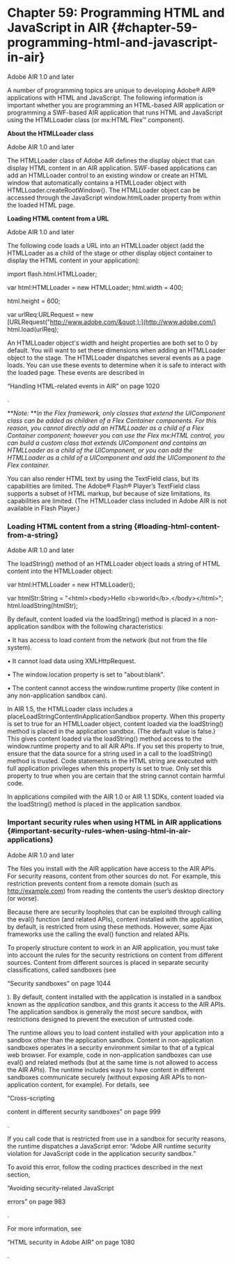 # Chapter 59: Programming HTML and JavaScript in AIR {#chapter-59-programming-html-and-javascript-in-air}

Adobe AIR 1.0 and later

A number of programming topics are unique to developing Adobe® AIR® applications with HTML and JavaScript. The following information is important whether you are programming an HTML-based AIR application or programming a SWF-based AIR application that runs HTML and JavaScript using the HTMLLoader class (or mx:HTML Flex™ component).

**About the HTMLLoader class**

Adobe AIR 1.0 and later

The HTMLLoader class of Adobe AIR defines the display object that can display HTML content in an AIR application. SWF-based applications can add an HTMLLoader control to an existing window or create an HTML window that automatically contains a HTMLLoader object with HTMLLoader.createRootWindow(). The HTMLLoader object can be accessed through the JavaScript window.htmlLoader property from within the loaded HTML page.

**Loading HTML content from a URL**

Adobe AIR 1.0 and later

The following code loads a URL into an HTMLLoader object (add the HTMLLoader as a child of the stage or other display object container to display the HTML content in your application):

import flash.html.HTMLLoader;

var html:HTMLLoader = new HTMLLoader; html.width = 400;

html.height = 600;

var urlReq:URLRequest = new [URLRequest(&quot;http://www.adobe.com/&quot;);](http://www.adobe.com/) html.load(urlReq);

An HTMLLoader object&#039;s width and height properties are both set to 0 by default. You will want to set these dimensions when adding an HTMLLoader object to the stage. The HTMLLoader dispatches several events as a page loads. You can use these events to determine when it is safe to interact with the loaded page. These events are described in

“Handling HTML-related events in AIR” on page 1020

.

**_Note:_ **_In the Flex framework, only classes that extend the UIComponent class can be added as children of a Flex Container components. For this reason, you cannot directly add an HTMLLoader as a child of a Flex Container component; however you can use the Flex mx:HTML control, you can build a custom class that extends UIComponent and contains an HTMLLoader as a child of the UIComponent, or you can add the HTMLLoader as a child of a UIComponent and add the UIComponent to the Flex container._

You can also render HTML text by using the TextField class, but its capabilities are limited. The Adobe® Flash® Player’s TextField class supports a subset of HTML markup, but because of size limitations, its capabilities are limited. (The HTMLLoader class included in Adobe AIR is not available in Flash Player.)

### Loading HTML content from a string {#loading-html-content-from-a-string}

Adobe AIR 1.0 and later

The loadString() method of an HTMLLoader object loads a string of HTML content into the HTMLLoader object:

var html:HTMLLoader = new HTMLLoader();

var htmlStr:String = &quot;&lt;html&gt;&lt;body&gt;Hello &lt;b&gt;world&lt;/b&gt;.&lt;/body&gt;&lt;/html&gt;&quot;; html.loadString(htmlStr);

By default, content loaded via the loadString() method is placed in a non-application sandbox with the following characteristics:

• It has access to load content from the network (but not from the file system).

• It cannot load data using XMLHttpRequest.

• The window.location property is set to &quot;about:blank&quot;.

• The content cannot access the window.runtime property (like content in any non-application sandbox can).

In AIR 1.5, the HTMLLoader class includes a placeLoadStringContentInApplicationSandbox property. When this property is set to true for an HTMLLoader object, content loaded via the loadString() method is placed in the application sandbox. (The default value is false.) This gives content loaded via the loadString() method access to the window.runtime property and to all AIR APIs. If you set this property to true, ensure that the data source for a string used in a call to the loadString() method is trusted. Code statements in the HTML string are executed with full application privileges when this property is set to true. Only set this property to true when you are certain that the string cannot contain harmful code.

In applications compiled with the AIR 1.0 or AIR 1.1 SDKs, content loaded via the loadString() method is placed in the application sandbox.

### Important security rules when using HTML in AIR applications {#important-security-rules-when-using-html-in-air-applications}

Adobe AIR 1.0 and later

The files you install with the AIR application have access to the AIR APIs. For security reasons, content from other sources do not. For example, this restriction prevents content from a remote domain (such as http://example.com) from reading the contents the user’s desktop directory (or worse).

Because there are security loopholes that can be exploited through calling the eval() function (and related APIs), content installed with the application, by default, is restricted from using these methods. However, some Ajax frameworks use the calling the eval() function and related APIs.

To properly structure content to work in an AIR application, you must take into account the rules for the security restrictions on content from different sources. Content from different sources is placed in separate security classifications, called sandboxes (see

“Security sandboxes” on page 1044

). By default, content installed with the application is installed in a sandbox known as the _application_ sandbox, and this grants it access to the AIR APIs. The application sandbox is generally the most secure sandbox, with restrictions designed to prevent the execution of untrusted code.

The runtime allows you to load content installed with your application into a sandbox other than the application sandbox. Content in non-application sandboxes operates in a security environment similar to that of a typical web browser. For example, code in non-application sandboxes can use eval() and related methods (but at the same time is not allowed to access the AIR APIs). The runtime includes ways to have content in different sandboxes communicate securely (without exposing AIR APIs to non-application content, for example). For details, see

“Cross-scripting

content in different security sandboxes” on page 999

.

If you call code that is restricted from use in a sandbox for security reasons, the runtime dispatches a JavaScript error: “Adobe AIR runtime security violation for JavaScript code in the application security sandbox.”

To avoid this error, follow the coding practices described in the next section,

“Avoiding security-related JavaScript

errors” on page 983

.

For more information, see

“HTML security in Adobe AIR” on page 1080

.